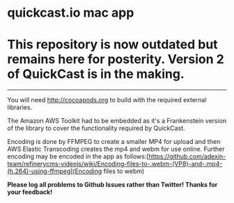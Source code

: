 # quickcast.io mac app

# This repository is now outdated but remains here for posterity.  Version 2 of QuickCast is in the making.
_____


You will need http://cocoapods.org to build with the required external libraries.

The Amazon AWS Toolkit had to be embedded as it's a Frankenstein version of the library to cover the functionality required by QuickCast.

Encoding is done by FFMPEG to create a smaller MP4 for upload and then AWS Elastic Transcoding creates the mp4 and webm for use online. Further encoding may be encoded in the app as follows:[https://github.com/adexin-team/refinerycms-videojs/wiki/Encoding-files-to-.webm-(VP8)-and-.mp4-(h.264)-using-ffmpeg](Encoding files to webm)

**Please log all problems to Github Issues rather than Twitter!  Thanks for your feedback!**
